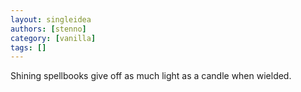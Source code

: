 ```yaml
---
layout: singleidea
authors: [stenno]
category: [vanilla]
tags: []
---
```

Shining spellbooks give off as much light as a candle when wielded.
